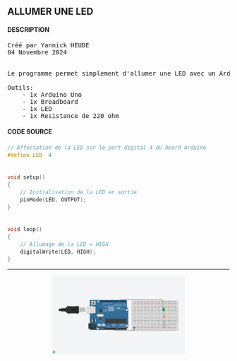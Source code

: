## ALLUMER UNE LED

#### DESCRIPTION

<pre>
Créé par Yannick HEUDE
04 Novembre 2024


Le programme permet simplement d'allumer une LED avec un Arduino Uno.

Outils:
    - 1x Arduino Uno
    - 1x Breadboard
    - 1x LED
    - 1x Resistance de 220 ohm
</pre>

#### CODE SOURCE

```c
// Affectation de la LED sur le port digital 4 du board Arduino
#define LED  4


void setup()
{
    // Initialisation de la LED en sortie
    pinMode(LED, OUTPUT);
}


void loop()
{
    // Allumage de la LED = HIGH
    digitalWrite(LED, HIGH);
}
```

---

<div align="center">
    <img
        src="https://github.com/AyckinnLisa/arduino/blob/main/pics/01.png"
        style="width:60%">
</div>
